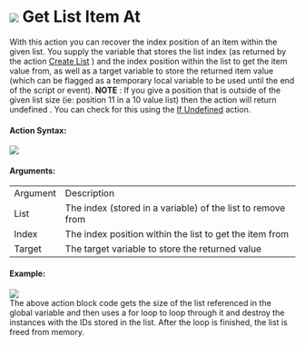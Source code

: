 #  ![](https://gms.magecorn.com/Manual/assets/Images/Scripting_Reference/Drag_And_Drop/Reference/Data_Structures/i_DS_Get_List_Item_At.png) Get List Item At

With this action you can recover the index position of an item within
the given list. You supply the variable that stores the list index (as
returned by the action [Create List](Create_List) ) and the index
position within the list to get the item value from, as well as a target
variable to store the returned item value (which can be flagged as a
temporary local variable to be used until the end of the script or
event). **NOTE** : If you give a position that is outside of the given
list size (ie: position 11 in a 10 value list) then the action will
return undefined . You can check for this using the [If
Undefined](../Common/If_Undefined) action.

#### Action Syntax:

  
![](https://gms.magecorn.com/Manual/assets/Images/Scripting_Reference/Drag_And_Drop/Reference/Data_Structures/a_DS_Get_List_Item_At.png)  

#### Arguments:

|          |                                                             |
|----------|-------------------------------------------------------------|
| Argument | Description                                                 |
| List     | The index (stored in a variable) of the list to remove from |
| Index    | The index position within the list to get the item from     |
| Target   | The target variable to store the returned value             |

#### Example:

  
![](https://gms.magecorn.com/Manual/assets/Images/Scripting_Reference/Drag_And_Drop/Reference/Data_Structures/e_DS_Free_Data_Structure.png)  
The above action block code gets the size of the list referenced in the
global variable and then uses a for loop to loop through it and destroy
the instances with the IDs stored in the list. After the loop is
finished, the list is freed from memory.
